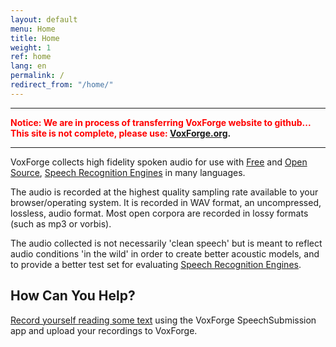 ```yaml
---
layout: default
menu: Home
title: Home
weight: 1
ref: home
lang: en
permalink: /
redirect_from: "/home/"
---
```


---

**<font color="red">Notice: We are in process of transferring VoxForge website to github... This site is not complete, please use: </font> [VoxForge.org](http://voxforge.org).**

---

VoxForge collects high fidelity spoken audio for use with [Free] and [Open Source], 
[Speech Recognition Engines] in many languages.  

The audio is recorded at the highest quality sampling rate available to your 
browser/operating system.  It is recorded in WAV format, an uncompressed, lossless, 
audio format.  Most open corpora are recorded in lossy formats (such as mp3 or vorbis).

The audio collected is not necessarily 'clean speech' but is meant to
reflect audio conditions 'in the wild' in order to create better acoustic 
models, and to provide a better test set for evaluating [Speech Recognition Engines].


## How Can You Help?

[Record yourself reading some text] using the VoxForge SpeechSubmission app and upload your recordings to VoxForge.


[Free]: /faq/what-is-free-software
[Open Source]: /faq/what-is-open-source-software
[Speech Recognition Engines]: /faq/what-is-the-difference-between-a-speech-recognition-engine-and-a-speech-recognition-system
[Record yourself reading some text]: /en/read


